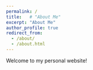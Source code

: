 ```yaml
---
permalink: /
title:   # "About Me"
excerpt: "About Me"
author_profile: true
redirect_from: 
  - /about/
  - /about.html
---
```


Welcome to my personal website!
